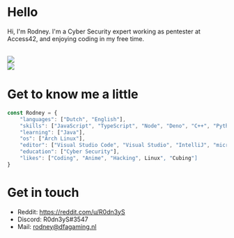 # Hello

Hi, I'm Rodney. I'm a Cyber Security expert working as pentester at Access42, and enjoying coding in my free time.

<br>

<img align="center" src="https://github-readme-stats.vercel.app/api?username=r0dn3ys&show_icons=true&theme=midnight-purple" />

<br>

<img align="center" src="https://github-readme-stats.vercel.app/api/top-langs/?username=anuraghazra&theme=midnight-purple" />

# Get to know me a little
```js
const Rodney = {
    "languages": ["Dutch", "English"],
    "skills": ["JavaScript", "TypeScript", "Node", "Deno", "C++", "Python", "bash", "Ruby"],
    "learning": ["Java"],
    "os": ["Arch Linux"],
    "editor": ["Visual Studio Code", "Visual Studio", "IntelliJ", "micro"]
    "education": ["Cyber Security"],
    "likes": ["Coding", "Anime", "Hacking", Linux", "Cubing"]
}
```


# Get in touch
* Reddit: https://reddit.com/u/R0dn3yS
* Discord: R0dn3yS#3547
* Mail: rodney@dfagaming.nl
